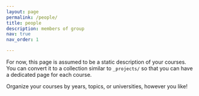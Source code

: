 ```yaml
---
layout: page
permalink: /people/
title: people
description: members of group
nav: true
nav_order: 1

---
```


For now, this page is assumed to be a static description of your courses. You can convert it to a collection similar to `_projects/` so that you can have a dedicated page for each course.

Organize your courses by years, topics, or universities, however you like!
